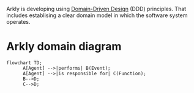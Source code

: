 Arkly is developing using [Domain-Driven Design](https://en.wikipedia.org/wiki/Domain-driven_design) (DDD) principles. That includes establising a clear domain model in which the software system operates.


# Arkly domain diagram

```mermaid
flowchart TD;
      A[Agent] -->|performs| B(Event);
      A[Agent] -->|is responsible for| C(Function);
      B-->D;
      C-->D;
```
